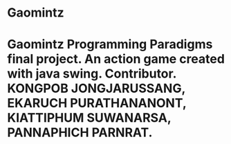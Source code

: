 # Gaomintz
 # Gaomintz Programming Paradigms final project.  An action game created with java swing.  Contributor. KONGPOB JONGJARUSSANG,  EKARUCH PURATHANANONT, KIATTIPHUM SUWANARSA, PANNAPHICH PARNRAT.
